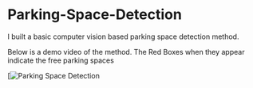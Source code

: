 # Parking-Space-Detection
I built a basic computer vision based parking space detection method.

Below is a demo video of the method. The Red Boxes when they appear indicate the free parking spaces

[![Parking Space Detection](https://youtu.be/yhr-AcVA3-k)



